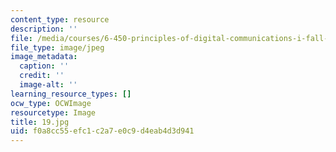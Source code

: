 ```yaml
---
content_type: resource
description: ''
file: /media/courses/6-450-principles-of-digital-communications-i-fall-2006/f0a8cc55efc1c2a7e0c9d4eab4d3d941_19.jpg
file_type: image/jpeg
image_metadata:
  caption: ''
  credit: ''
  image-alt: ''
learning_resource_types: []
ocw_type: OCWImage
resourcetype: Image
title: 19.jpg
uid: f0a8cc55-efc1-c2a7-e0c9-d4eab4d3d941
---
```

